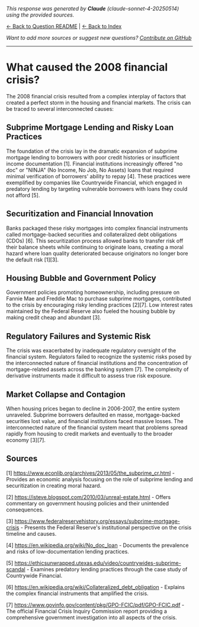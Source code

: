 <!-- 
Generated by: claude
Model: claude-sonnet-4-20250514
Prompt type: sources
Generated at: 2025-06-11T20:33:29.925025
-->

*This response was generated by **Claude** (claude-sonnet-4-20250514) using the provided sources.*

[← Back to Question README](README.md) | [← Back to Index](../README.md)

*Want to add more sources or suggest new questions? [Contribute on GitHub](https://github.com/justinwest/SuggestedSources)*

---

# What caused the 2008 financial crisis?

The 2008 financial crisis resulted from a complex interplay of factors that created a perfect storm in the housing and financial markets. The crisis can be traced to several interconnected causes:

## Subprime Mortgage Lending and Risky Loan Practices

The foundation of the crisis lay in the dramatic expansion of subprime mortgage lending to borrowers with poor credit histories or insufficient income documentation [1]. Financial institutions increasingly offered "no doc" or "NINJA" (No Income, No Job, No Assets) loans that required minimal verification of borrowers' ability to repay [4]. These practices were exemplified by companies like Countrywide Financial, which engaged in predatory lending by targeting vulnerable borrowers with loans they could not afford [5].

## Securitization and Financial Innovation

Banks packaged these risky mortgages into complex financial instruments called mortgage-backed securities and collateralized debt obligations (CDOs) [6]. This securitization process allowed banks to transfer risk off their balance sheets while continuing to originate loans, creating a moral hazard where loan quality deteriorated because originators no longer bore the default risk [1][3].

## Housing Bubble and Government Policy

Government policies promoting homeownership, including pressure on Fannie Mae and Freddie Mac to purchase subprime mortgages, contributed to the crisis by encouraging risky lending practices [2][7]. Low interest rates maintained by the Federal Reserve also fueled the housing bubble by making credit cheap and abundant [3].

## Regulatory Failures and Systemic Risk

The crisis was exacerbated by inadequate regulatory oversight of the financial system. Regulators failed to recognize the systemic risks posed by the interconnected nature of financial institutions and the concentration of mortgage-related assets across the banking system [7]. The complexity of derivative instruments made it difficult to assess true risk exposure.

## Market Collapse and Contagion

When housing prices began to decline in 2006-2007, the entire system unraveled. Subprime borrowers defaulted en masse, mortgage-backed securities lost value, and financial institutions faced massive losses. The interconnected nature of the financial system meant that problems spread rapidly from housing to credit markets and eventually to the broader economy [3][7].

## Sources

[1] https://www.econlib.org/archives/2013/05/the_subprime_cr.html - Provides an economic analysis focusing on the role of subprime lending and securitization in creating moral hazard.

[2] https://isteve.blogspot.com/2010/03/unreal-estate.html - Offers commentary on government housing policies and their unintended consequences.

[3] https://www.federalreservehistory.org/essays/subprime-mortgage-crisis - Presents the Federal Reserve's institutional perspective on the crisis timeline and causes.

[4] https://en.wikipedia.org/wiki/No_doc_loan - Documents the prevalence and risks of low-documentation lending practices.

[5] https://ethicsunwrapped.utexas.edu/video/countrywides-subprime-scandal - Examines predatory lending practices through the case study of Countrywide Financial.

[6] https://en.wikipedia.org/wiki/Collateralized_debt_obligation - Explains the complex financial instruments that amplified the crisis.

[7] https://www.govinfo.gov/content/pkg/GPO-FCIC/pdf/GPO-FCIC.pdf - The official Financial Crisis Inquiry Commission report providing a comprehensive government investigation into all aspects of the crisis.